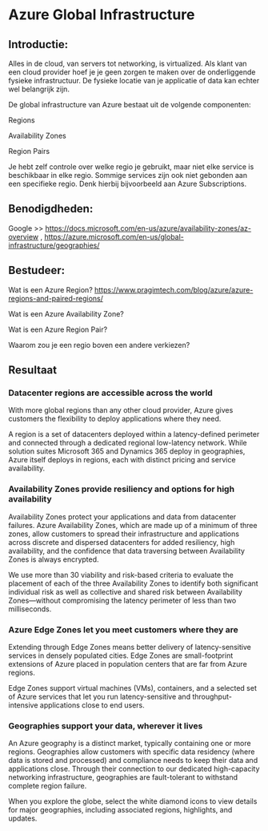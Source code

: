 # Azure Global Infrastructure

## Introductie:

Alles in de cloud, van servers tot networking, is virtualized. Als klant van een cloud provider hoef je je geen zorgen te maken over de onderliggende fysieke infrastructuur. De fysieke locatie van je applicatie of data kan echter wel belangrijk zijn.

De global infrastructure van Azure bestaat uit de volgende componenten:

Regions

Availability Zones

Region Pairs

Je hebt zelf controle over welke regio je gebruikt, maar niet elke service is beschikbaar in elke regio. Sommige services zijn ook niet gebonden aan een specifieke regio. Denk hierbij bijvoorbeeld aan Azure Subscriptions.

## Benodigdheden:

Google >> https://docs.microsoft.com/en-us/azure/availability-zones/az-overview , https://azure.microsoft.com/en-us/global-infrastructure/geographies/

## Bestudeer:
Wat is een Azure Region? https://www.pragimtech.com/blog/azure/azure-regions-and-paired-regions/

Wat is een Azure Availability Zone?

Wat is een Azure Region Pair?

Waarom zou je een regio boven een andere verkiezen?

## Resultaat

### Datacenter regions are accessible across the world

With more global regions than any other cloud provider, Azure gives customers the flexibility to deploy applications where they need.

A region is a set of datacenters deployed within a latency-defined perimeter and connected through a dedicated regional low-latency network.
While solution suites Microsoft 365 and Dynamics 365 deploy in geographies, Azure itself deploys in regions, each with distinct pricing and service availability.

### Availability Zones provide resiliency and options for high availability

Availability Zones protect your applications and data from datacenter failures.
Azure Availability Zones, which are made up of a minimum of three zones, allow customers to spread their infrastructure and applications across discrete and dispersed datacenters for added resiliency, high availability, and the confidence that data traversing between Availability Zones is always encrypted.

We use more than 30 viability and risk-based criteria to evaluate the placement of each of the three Availability Zones to identify both significant individual risk as well as collective and shared risk between Availability Zones—without compromising the latency perimeter of less than two milliseconds.

### Azure Edge Zones let you meet customers where they are

Extending through Edge Zones means better delivery of latency-sensitive services in densely populated cities.
Edge Zones are small-footprint extensions of Azure placed in population centers that are far from Azure regions.

Edge Zones support virtual machines (VMs), containers, and a selected set of Azure services that let you run latency-sensitive and throughput-intensive applications close to end users.

### Geographies support your data, wherever it lives

An Azure geography is a distinct market, typically containing one or more regions.
Geographies allow customers with specific data residency (where data is stored and processed) and compliance needs to keep their data and applications close. 
Through their connection to our dedicated high-capacity networking infrastructure, geographies are fault-tolerant to withstand complete region failure.

When you explore the globe, select the white diamond icons to view details for major geographies, including associated regions, highlights, and updates.
